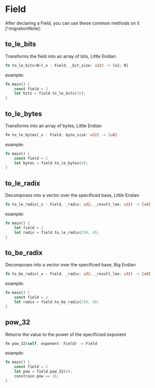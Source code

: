 
# Field

After declaring a Field, you can use these common methods on it [^migrationNote]:

## to_le_bits

Transforms the field into an array of bits, Little Endian.

``` rust
fn to_le_bits<N>(_x : Field, _bit_size: u32) -> [u1; N]
```

example:

``` rust
fn main() {
    const field = 2
    let bits = field.to_le_bits(32);
}
```

## to_le_bytes

Transforms into an array of bytes, Little Endian

``` rust
fn to_le_bytes(_x : Field, byte_size: u32) -> [u8]
```

example:

```rust
fn main() {
    const field = 2
    let bytes = field.to_le_bytes(4);
}
```

## to_le_radix

Decomposes into a vector over the specificed base, Little Endian

```rust
fn to_le_radix(_x : Field, _radix: u32, _result_len: u32) -> [u8]
```

example:

```rust
fn main() {
    let field = 2
    let radix = field.to_le_radix(256, 4);
}
```

## to_be_radix

Decomposes into a vector over the specificed base, Big Endian

```rust
fn to_be_radix(_x : Field, _radix: u32, _result_len: u32) -> [u8]
```

example:

```rust
fn main() {
    const field = 2
    let radix = field.to_be_radix(256, 4);
}
```

## pow_32

Returns the value to the power of the specificied exponent

```rust
fn pow_32(self, exponent: Field) -> Field
```

example:

```rust
fn main() {
    const field = 2
    let pow = field.pow_32(4);
    constrain pow == 16;
}
```
